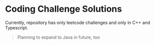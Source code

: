 # Coding Challenge Solutions

Currently, repository has only leetcode challenges and only in C++ and Typescript. 
> Planning to expand to Java in future, too
